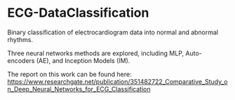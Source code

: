 # ECG-DataClassification
Binary classification of electrocardiogram data into normal and abnormal rhythms.

Three neural networks methods are explored, including MLP, Auto-encoders (AE), and Inception Models (IM).

The report on this work can be found here:
https://www.researchgate.net/publication/351482722_Comparative_Study_on_Deep_Neural_Networks_for_ECG_Classification
